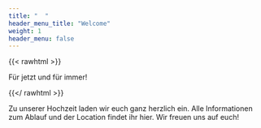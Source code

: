 ```yaml
---
title: "  "
header_menu_title: "Welcome"
weight: 1
header_menu: false
---
```


{{< rawhtml >}}

<p class="scribble">
Für jetzt und für immer!
</p>

{{</ rawhtml >}}

Zu unserer Hochzeit laden wir euch ganz herzlich ein.
Alle Informationen zum Ablauf und der Location findet ihr hier.
Wir freuen uns auf euch!
